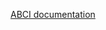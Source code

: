 [ABCI documentation](https://github.com/cometbft/cometbft/blob/v0.38.x/spec/abci/abci++_methods.md#extendvote)

